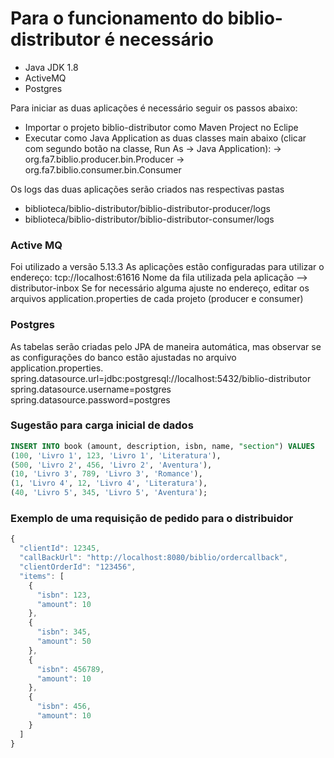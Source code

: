 


# Para o funcionamento do biblio-distributor é necessário
- Java JDK 1.8
- ActiveMQ
- Postgres

Para iniciar as duas aplicações é necessário seguir os passos abaixo:
* Importar o projeto biblio-distributor como Maven Project no Eclipe
* Executar como Java Application as duas classes main abaixo (clicar com segundo botão na classe, Run As -> Java Application):
-> org.fa7.biblio.producer.bin.Producer
-> org.fa7.biblio.consumer.bin.Consumer

Os logs das duas aplicações serão criados nas respectivas pastas
* biblioteca/biblio-distributor/biblio-distributor-producer/logs
* biblioteca/biblio-distributor/biblio-distributor-consumer/logs

### Active MQ
Foi utilizado a versão 5.13.3
As aplicações estão configuradas para utilizar o endereço: tcp://localhost:61616
Nome da fila utilizada pela aplicação --> distributor-inbox
Se for necessário alguma ajuste no endereço, editar os arquivos application.properties de cada projeto (producer e consumer)

### Postgres
As tabelas serão criadas pelo JPA de maneira automática, mas observar se as configurações do banco estão ajustadas no arquivo application.properties.
spring.datasource.url=jdbc:postgresql://localhost:5432/biblio-distributor
spring.datasource.username=postgres
spring.datasource.password=postgres

### Sugestão para carga inicial de dados
```sql
INSERT INTO book (amount, description, isbn, name, "section") VALUES
(100, 'Livro 1', 123, 'Livro 1', 'Literatura'),
(500, 'Livro 2', 456, 'Livro 2', 'Aventura'),
(10, 'Livro 3', 789, 'Livro 3', 'Romance'),
(1, 'Livro 4', 12, 'Livro 4', 'Literatura'),
(40, 'Livro 5', 345, 'Livro 5', 'Aventura');
```

### Exemplo de uma requisição de pedido para o distribuidor
```javascript
{
  "clientId": 12345,
  "callBackUrl": "http://localhost:8080/biblio/ordercallback",
  "clientOrderId": "123456",
  "items": [
    {
      "isbn": 123,
      "amount": 10
    },
    {
      "isbn": 345,
      "amount": 50
    },
    {
      "isbn": 456789,
      "amount": 10
    },
    {
      "isbn": 456,
      "amount": 10
    }
  ]
}
```

